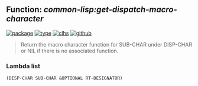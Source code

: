## Function: ***common-lisp:get-dispatch-macro-character***
[![package](https://img.shields.io/badge/Package-COMMON--LISP-5f9ea0.svg?style=social&colorA=999999)](../) [![type](https://img.shields.io/badge/Type-Function-5f9ea0.svg?style=social&colorA=999999)](../#function) [![clhs](https://img.shields.io/badge/CLHS-GET--DISPATCH--MACRO--CHARACTER-5f9ea0.svg?style=social&colorA=999999)](http://www.lispworks.com/documentation/HyperSpec/Body/f_set__1.htm) [![github](https://img.shields.io/badge/GitHub-View_the_source-5f9ea0.svg?style=social&colorA=999999&logo=github)](https://github.com/sbcl/sbcl/blob/master/src/code/reader.lisp/) 

> Return the macro character function for SUB-CHAR under DISP-CHAR
> or NIL if there is no associated function.

### Lambda list
```
(DISP-CHAR SUB-CHAR &OPTIONAL RT-DESIGNATOR)
```
